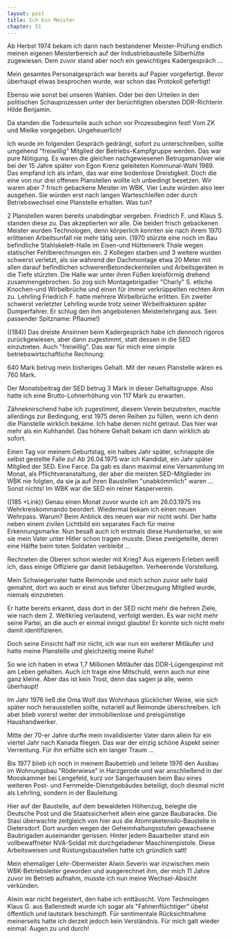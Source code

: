 ```yaml
---  
layout: post
title: Ich bin Meister
chapter: 51
---  
```




Ab Herbst 1974 bekam ich dann nach bestandener Meister-Prüfung endlich meinen
eigenen Meisterbereich auf der Industriebaustelle Silberhütte zugewiesen. Dem
zuvor stand aber noch ein gewichtiges Kadergespräch …

Mein gesamtes Personalgespräch war bereits auf Papier vorgefertigt. Bevor
überhaupt etwas besprochen wurde, war schon das Protokoll gefertigt!

Ebenso wie sonst bei unseren Wahlen. Oder bei den Urteilen in den politischen
Schauprozessen unter der berüchtigten obersten DDR-Richterin Hilde Benjamin.

Da standen die Todesurteile auch schon vor Prozessbeginn fest! Vom ZK und
Mielke vorgegeben. Ungeheuerlich!

Ich wurde im folgenden Gespräch gedrängt, sofort zu unterschreiben, sollte
umgehend "freiwillig" Mitglied der Betriebs-Kampfgruppe werden. Das war pure
Nötigung. Es waren die gleichen nachgewiesenen Betrugsmanöver wie bei der 15
Jahre später von Egon Krenz geleiteten Kommunal-Wahl 1989. Das empfand ich als
infam, das war eine bodenlose Dreistigkeit. Doch die eine von nur drei offenen
Planstellen wollte ich unbedingt besetzen. Wir waren aber 7 frisch gebackene
Meister im WBK. Vier Leute würden also leer ausgehen. Sie würden erst nach
langen Warteschleifen oder durch Betriebswechsel eine Planstelle erhalten. Was
tun?

2 Planstellen waren bereits unabdingbar vergeben. Friedrich F. und Klaus S.
standen diese zu. Das akzeptierten wir alle. Die beiden frisch gebackenen
Meister wurden Technologen, denn körperlich konnten sie nach ihrem 1970
erlittenen Arbeitsunfall nie mehr tätig sein. (1970 stürzte eine noch im Bau
befindliche Stahlskelett-Halle im Eisen-und Hüttenwerk Thale wegen statischer
Fehlberechnungen ein. 2 Kollegen starben und 3 weitere wurden schwerst
verletzt, als sie während der Dachmontage etwa 20 Meter mit allen darauf
befindlichen schwerenBetondeckenteilen und Arbeitsgeräten in die Tiefe
stürzten. Die Halle war unter ihren Füßen kreisförmig drehend
zusammengebrochen. So zog sich Montagebrigadier "Charly" S. etliche
Knochen-und Wirbelbrüche und einen für immer verkrüppelten rechten Arm zu.
Lehrling Friedrich F. hatte mehrere Wirbelbrüche erlitten. Ein zweiter
schwerst verletzter Lehrling wurde trotz seiner Wirbelfrakturen später
Dumperfahrer. Er schlug den ihm angebotenen Meisterlehrgang aus. Sein
passender Spitzname: Pflaume!)

((184)) Das dreiste Ansinnen beim Kadergespräch habe ich dennoch rigoros
zurückgewiesen, aber dann zugestimmt, statt dessen in die SED einzutreten.
Auch "freiwillig". Das war für mich eine simple betriebswirtschaftliche
Rechnung:

640 Mark betrug mein bisheriges Gehalt. Mit der neuen Planstelle wären es 760
Mark.

Der Monatsbeitrag der SED betrug 3 Mark in dieser Gehaltsgruppe. Also hatte
ich eine Brutto-Lohnerhöhung von 117 Mark zu erwarten.

Zähneknirschend habe ich zugestimmt, diesem Verein beizutreten, machte
allerdings zur Bedingung, erst 1975 deren Reihen zu füllen, wenn ich denn die
Planstelle wirklich bekäme. Ich habe denen nicht getraut. Das hier war mehr
als ein Kuhhandel. Das höhere Gehalt bekam ich dann wirklich ab sofort.

Einen Tag vor meinem Geburtstag, ein halbes Jahr später, schnappte die selbst
gestellte Falle zu! Ab 26.04.1975 war ich Kandidat, ein Jahr später Mitglied
der SED. Eine Farce. Da gab es dann maximal eine Versammlung im Monat, als
Pflichtveranstaltung, der aber die meisten SED-Mitglieder im WBK nie folgten,
da sie ja auf ihren Baustellen "unabkömmlich" waren … Sonst nichts! Im WBK war
die SED ein reiner Kasperverein.

((185 +Link)) Genau einen Monat zuvor wurde ich am 26.03.1975 ins
Wehrkreiskommando beordert. Wiedermal bekam ich einen neuen Wehrpass. Warum?
Beim Anblick des neuen war mir nicht wohl. Der hatte neben einem zivilen
Lichtbild ein separates Fach für meine Erkennungsmarke. Nun besaß auch ich
erstmals diese Hundemarke, so wie sie mein Vater unter Hitler schon tragen
musste. Diese zweigeteilte, deren eine Hälfte beim toten Soldaten verbleibt …

Rechneten die Oberen schon wieder mit Krieg? Aus eigenem Erleben weiß ich,
dass einige Offiziere gar damit liebäugelten. Verheerende Vorstellung.

Mein Schwiegervater hatte Reimonde und mich schon zuvor sehr bald gemahnt,
dort wo auch er einst aus tiefster Überzeugung Mitglied wurde, niemals
einzutreten.

Er hatte bereits erkannt, dass dort in der SED nicht mehr die hehren Ziele,
wie nach dem 2. Weltkrieg verlautend, verfolgt werden. Es war nicht mehr seine
Partei, an die auch er einmal innigst glaubte! Er konnte sich nicht mehr damit
identifizieren.

Doch seine Einsicht half mir nicht, ich war nun ein weiterer Mitläufer und
hatte meine Planstelle und gleichzeitig meine Ruhe!

So wie ich haben in etwa 1,7 Millionen Mitläufer das DDR-Lügengespinst mit am
Leben gehalten. Auch ich trage eine Mitschuld, wenn auch nur eine ganz kleine.
Aber das ist kein Trost, denn das sagen ja alle, wenn überhaupt!

Im Jahr 1976 ließ die Oma Wolf das Wohnhaus glücklicher Weise, wie sich später
noch herausstellen sollte, notariell auf Reimonde überschreiben. Ich aber
blieb vorerst weiter der immobilienlose und preisgünstige Haushandwerker.

Mitte der 70-er Jahre durfte mein invalidisierter Vater dann allein für ein
viertel Jahr nach Kanada fliegen. Das war der einzig schöne Aspekt seiner
Verrentung. Für ihn erfüllte sich ein langer Traum …

Bis 1977 blieb ich noch in meinem Baubetrieb und leitete 1976 den Ausbau im
Wohnungsbau "Röderwiese" in Harzgerode und war anschließend in der Mooskammer
bei Lengefeld, kurz vor Sangerhausen beim Bau eines weiteren Post- und
Fernmelde-Dienstgebäudes beteiligt, doch diesmal nicht als Lehrling, sondern
in der Bauleitung.

Hier auf der Baustelle, auf dem bewaldeten Höhenzug, belegte die Deutsche Post
und die Staatssicherheit allein eine ganze Baubaracke. Die Stasi überwachte
zeitgleich von hier aus die Atomraketensilo-Baustelle in Dietersdorf. Dort
wurden wegen der Geheimhaltungsstufen gewachsene Baubrigaden auseinander
gerissen. Hinter jedem Bauarbeiter stand ein vollbewaffneter NVA-Soldat mit
durchgeladener Maschinenpistole. Diese Arbeitsweisen und Rüstungsbaustellen
hatte ich gründlich satt!

Mein ehemaliger Lehr-Obermeister Alwin Severin war inzwischen mein
WBK-Betriebsleiter geworden und ausgerechnet ihm, der mich 11 Jahre zuvor im
Betrieb aufnahm, musste ich nun meine Wechsel-Absicht verkünden.

Alwin war nicht begeistert, den habe ich enttäuscht. Vom Technologen Klaus G.
aus Ballenstedt wurde ich sogar als "Fahnenflüchtiger" übelst öffentlich und
lautstark beschimpft. Für sentimentale Rücksichtnahme meinerseits hatte ich
derzeit jedoch kein Verständnis. Für mich galt wieder einmal: Augen zu und
durch!

